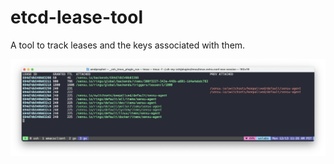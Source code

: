 # etcd-lease-tool
A tool to track leases and the keys associated with them.

![Screenshot of etcd-lease-tool in action](images/screenshot.png)
